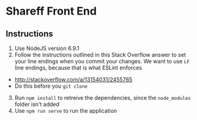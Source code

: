# Shareff Front End
## Instructions
1. Use NodeJS version 6.9.1
2. Follow the instructions outlined in this Stack Overflow answer to set your line endings when you commit your changes. We want to use `LF` line endings, because that is what ESLint enforces
  * http://stackoverflow.com/a/13154031/2455765
  * Do this before you `git clone`
3. Run `npm install` to retreive the dependencies, since the `node_modules` folder isn't added
4. Use `npm run serve` to run the application
